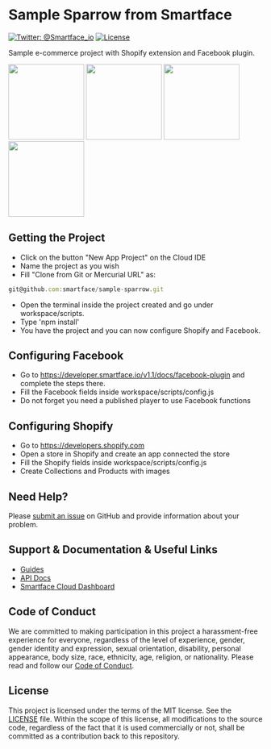 # Sample Sparrow from Smartface
[![Twitter: @Smartface_io](https://img.shields.io/badge/contact-@Smartface_io-blue.svg?style=flat)](https://twitter.com/smartface_io)    [![License](https://img.shields.io/badge/license-MIT-green.svg?style=flat)](https://raw.githubusercontent.com/smartface/sf-extension-spriteview/master/LICENSE)

Sample e-commerce project with Shopify extension and Facebook plugin.

<img src="https://github.com/smartface/sample-sparrow/blob/master/1.png?raw=true" width="150">  <img src="https://github.com/smartface/sample-sparrow/blob/master/2.png?raw=true" width="150">  <img src="https://github.com/smartface/sample-sparrow/blob/master/3.png?raw=true" width="150">  <img src="https://github.com/smartface/sample-sparrow/blob/master/4.png?raw=true" width="150">

## Getting the Project
- Click on the button "New App Project" on the Cloud IDE
- Name the project as you wish
- Fill "Clone from Git or Mercurial URL" as:
```javascript
git@github.com:smartface/sample-sparrow.git
```
- Open the terminal inside the project created and go under workspace/scripts.
- Type 'npm install'
- You have the project and you can now configure Shopify and Facebook.

## Configuring Facebook
- Go to https://developer.smartface.io/v1.1/docs/facebook-plugin and complete the steps there.
- Fill the Facebook fields inside workspace/scripts/config.js
- Do not forget you need a published player to use Facebook functions

## Configuring Shopify
- Go to https://developers.shopify.com
- Open a store in Shopify and create an app connected the store
- Fill the Shopify fields inside workspace/scripts/config.js
- Create Collections and Products with images
  
## Need Help?
Please [submit an issue](https://github.com/smartface/sample-sparrow/issues) on GitHub and provide information about your problem.
## Support & Documentation & Useful Links
- [Guides](https://developer.smartface.io/)
- [API Docs](http://ref.smartface.io/)
- [Smartface Cloud Dashboard](https://cloud.smartface.io)
## Code of Conduct
We are committed to making participation in this project a harassment-free experience for everyone, regardless of the level of experience, gender, gender identity and expression, sexual orientation, disability, personal appearance, body size, race, ethnicity, age, religion, or nationality.
Please read and follow our [Code of Conduct](https://github.com/smartface/sample-sparrow/blob/master/CODE_OF_CONDUCT.md).
## License
This project is licensed under the terms of the MIT license. See the [LICENSE](https://github.com/smartface/sample-sparrow/blob/master/LICENSE) file. Within the scope of this license, all modifications to the source code, regardless of the fact that it is used commercially or not, shall be committed as a contribution back to this repository.
